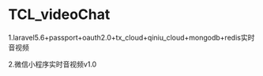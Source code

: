 # TCL_videoChat
1.laravel5.6+passport+oauth2.0+tx_cloud+qiniu_cloud+mongodb+redis实时音视频

2.微信小程序实时音视频v1.0